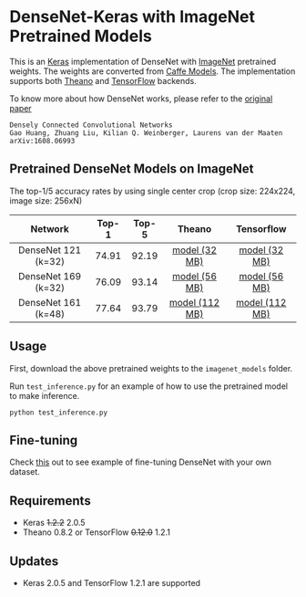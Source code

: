 # DenseNet-Keras with ImageNet Pretrained Models

This is an [Keras](https://keras.io/) implementation of DenseNet with [ImageNet](http://www.image-net.org/) pretrained weights.
The weights are converted from [Caffe Models](https://github.com/shicai/DenseNet-Caffe). The implementation supports both
[Theano](http://deeplearning.net/software/theano/) and [TensorFlow](https://www.tensorflow.org/) backends.

To know more about how DenseNet works, please refer to the [original paper](https://arxiv.org/abs/1608.06993)

```
Densely Connected Convolutional Networks
Gao Huang, Zhuang Liu, Kilian Q. Weinberger, Laurens van der Maaten
arXiv:1608.06993
```

## Pretrained DenseNet Models on ImageNet

The top-1/5 accuracy rates by using single center crop (crop size: 224x224, image size: 256xN)

Network|Top-1|Top-5|Theano|Tensorflow
:---:|:---:|:---:|:---:|:---:
DenseNet 121 (k=32)| 74.91| 92.19| [model (32  MB)](https://drive.google.com/open?id=0Byy2AcGyEVxfMlRYb3YzV210VzQ)| [model (32 MB)](https://drive.google.com/open?id=0Byy2AcGyEVxfSTA4SHJVOHNuTXc)
DenseNet 169 (k=32)| 76.09| 93.14| [model (56  MB)](https://drive.google.com/open?id=0Byy2AcGyEVxfN0d3T1F1MXg0NlU)| [model (56 MB)](https://drive.google.com/open?id=0Byy2AcGyEVxfSEc5UC1ROUFJdmM)
DenseNet 161 (k=48)| 77.64| 93.79| [model (112 MB)](https://drive.google.com/open?id=0Byy2AcGyEVxfVnlCMlBGTDR3RGs)| [model (112 MB)](https://drive.google.com/open?id=0Byy2AcGyEVxfUDZwVjU2cFNidTA)

## Usage

First, download the above pretrained weights to the `imagenet_models` folder.

Run `test_inference.py` for an example of how to use the pretrained model to make inference.

```
python test_inference.py
```

## Fine-tuning

Check [this](https://github.com/flyyufelix/cnn_finetune) out to see example of fine-tuning DenseNet with your own dataset.

## Requirements

* Keras ~~1.2.2~~ 2.0.5
* Theano 0.8.2 or TensorFlow ~~0.12.0~~ 1.2.1

## Updates

* Keras 2.0.5 and TensorFlow 1.2.1 are supported


